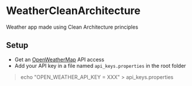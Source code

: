 # WeatherCleanArchitecture
Weather app made using Clean Architecture principles

## Setup
- Get an [OpenWeatherMap](https://openweathermap.org/) API access
 - Add your API key in a file named `api_keys.properties` in the root folder
> echo "OPEN_WEATHER_API_KEY = XXX" > api_keys.properties
